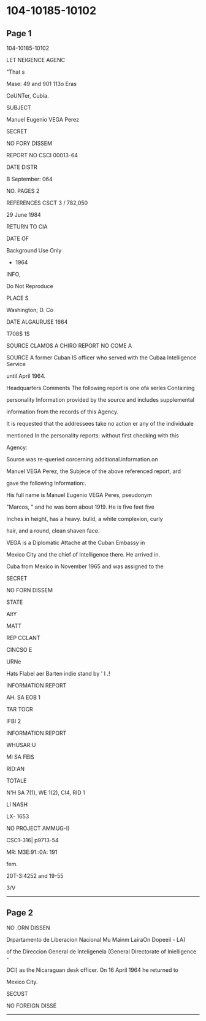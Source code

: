 # 104-10185-10102

## Page 1

104-10185-10102

LET NEIGENCE AGENC

"That s

Mase: 49 and 901 113o Eras

CoUNTer, Cubia.

SUBJECT

Manuel Eugenio VEGA Perez

SECRET

NO FORY DISSEM

REPORT NO CSCI 00013-64

DATE DISTR

B September: 064

NO. PAGES 2

REFERENCES CSCT 3 / 782,050

29 June 1984

RETURN TO CIA

DATE OF

Background Use Only

- 1964

INFO,

Do Not Reproduce

PLACE S

Washington; D. Co

DATE ALGAURUSE 1664

T708$ 1$

SOURCE CLAMOS A CHIRO REPORT NO COME A

SOURCE A former Cuban IS officer who served with the Cubaa Intelligence Service

until April 1964.

Headquarters Comments The following report is one ofa serles Containing

personality Information provided by the source and includes supplemental

information from the records of this Agency.

It is requested that the addressees take no action er any of the individuale

mentioned In the personality reports: without first checking with this

Agency:

Source was re-queried corcerning additional.information.on

Manuel VEGA Perez, the Subjece of the above referenced report, ard

gave the following Information:.

His full name is Manuel Eugenio VEGA Peres, pseudonym

"Marcos, " and he was born about 1919. He is five feet five

Inches in height, has a heavy. bulld, a white complexion, curly

hair, and a round, clean shaven face.

VEGA is a Diplomatic Attache at the Cuban Embassy in

Mexico City and the chief of Intelligence there. He arrived in.

Cuba from Mexico in November 1965 and was assigned to the

SECRET

NO FORN DISSEM

STATE

AltY

MATT

REP CCLANT

CINCSO E

URNe

Hats Flabel aer Barten indie stand by ' I .!

INFORMATION REPORT

AH. SA EOB 1

TAR TOCR

IFBI 2

INFORMATION REPORT

WHUSAR:U

MI SA FEIS

RID:AN

TOTALE

N'H SA 7(1), WE 1(2), CI4, RID 1

LI NASH

LX- 1653

NO PROJECT AMMUG-I)

CSC1-316| p9713-54

MR: M3E:91::0A: 191

fem.

20T-3:4252 and 19-55

3/V

---

## Page 2

NO .ORN DISSEN

Drpartamento de Liberacion Nacional Mu Mainm LairaOn Dopeeil - LA)

of the Direccion General de Inteligenela (General Directorate of Inielligence -

DCI) as the Nicaraguan desk officer. On 16 April 1964 he returned to

Mexico City.

SECUST

NO FOREIGN DISSE

---

